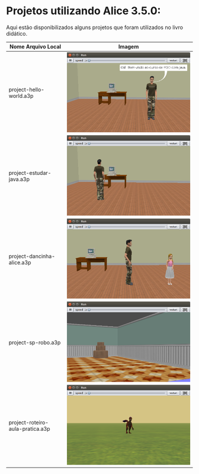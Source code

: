 # Projetos utilizando Alice 3.5.0:

Aqui estão disponibilizados alguns projetos que foram utilizados no livro didático. 

| Nome Arquivo Local                        | Imagem                                                          |
|-------------------------------------------|-----------------------------------------------------------------|
| project-hello-world.a3p		            | ![](../../../img/unidade1/secao2/animation-hello-world.png)  |
| project-estudar-java.a3p                  | ![](../../../img/unidade1/secao2/animation-estudar-java.png) |
| project-dancinha-alice.a3p		        | ![](../../../img/unidade1/secao2/animation-danca.png)        |
| project-sp-robo.a3p                       | ![](../../../img/unidade1/secao2/animation-robo-sp.png)      |
| project-roteiro-aula-pratica.a3p          | ![](../../../img/unidade1/secao2/game-dino.png)              |
